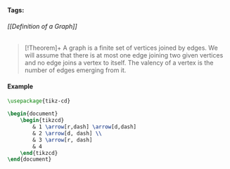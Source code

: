 **Tags:** 
###### [[Definition of a Graph]]
> [!Theorem]+
> A graph is a finite set of vertices joined by edges. We will assume that there is at most one edge joining two given vertices and no edge joins a vertex to itself. The valency of a vertex is the number of edges emerging from it.
#### Example

```tikz
\usepackage{tikz-cd}

\begin{document}
	\begin{tikzcd}
	    & 1 \arrow[r,dash] \arrow[d,dash]
	    & 2 \arrow[d, dash] \\
	    & 3 \arrow[r, dash]
	    & 4
	\end{tikzcd}
\end{document}
```